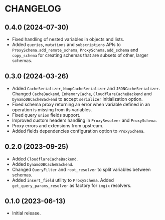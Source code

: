 # CHANGELOG

## 0.4.0 (2024-07-30)

- Fixed handling of nested variables in objects and lists.
- Added `queries`, `mutations` and `subscriptions` APIs to `ProxySchema.add_remote_schema`, `ProxySchema.add_schema` and `copy_schema` for creating schemas that are subsets of other, larger schemas.


## 0.3.0 (2024-03-26)

- Added `CacheSerializer`, `NoopCacheSerializer` and `JSONCacheSerializer`. Changed `CacheBackend`, `InMemoryCache`, `CloudflareCacheBackend` and `DynamoDBCacheBackend` to accept `serializer` initialization option.
- Fixed schema proxy returning an error when variable defined in an operation is missing from its variables.
- Fixed query `union` fields support.
- Improved custom headers handling in `ProxyResolver` and `ProxySchema`.
- Proxy errors and extensions from upstream.
- Added fields dependencies configuration option to `ProxySchema`.


## 0.2.0 (2023-09-25)

- Added `CloudflareCacheBackend`.
- Added `DynamoDBCacheBackend`.
- Changed `QueryFilter` and `root_resolver` to split variables between schemas.
- Added `insert_field` utility to `ProxySchema`. Added `get_query_params_resolver` as factory for `imgix` resolvers. 


## 0.1.0 (2023-06-13)

- Initial release.
